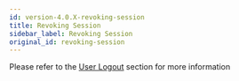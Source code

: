 ```yaml
---
id: version-4.0.X-revoking-session
title: Revoking Session
sidebar_label: Revoking Session
original_id: revoking-session
---
```


Please refer to the [User Logout](user-logout) section for more information
